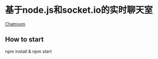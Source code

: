 # 基于node.js和socket.io的实时聊天室

[Chatroom](http://minsky.me/chatroom)

## How to start

npm install & npm start
